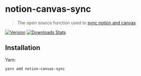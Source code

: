 # notion-canvas-sync

> The open source function used to [sync notion and canvas](https://notion-canvas-sync.netlify.app)

[![Version][version-image]][version-link]
[![Downloads Stats][npm-downloads]][npm-link]

<!-- [![Run test][test-status]][test-link] -->

## Installation

Yarn:

```sh
yarn add notion-canvas-sync
```

<!-- ## Usage -->

<!-- Markdown link & img dfn's -->

[version-image]: https://img.shields.io/github/package-json/v/bkeys818/notion-canvas-sync/v0.1.1?label=version
[version-link]: https://github.com/bkeys818/notion-canvas-sync/releases/tag/v0.1.1
[npm-downloads]: https://img.shields.io/npm/dm/notion-canvas-sync.svg
[npm-link]: https://www.npmjs.com/package/notion-canvas-sync/v/0.1.1

<!-- [test-status]: https://github.com/bkeys818/notion-canvas-sync/actions/workflows/run-tests.yaml/badge.svg?branch=v0.1.1 -->
<!-- [test-link]: https://github.com/bkeys818/notion-canvas-sync/actions/workflows/run-tests.yaml -->
